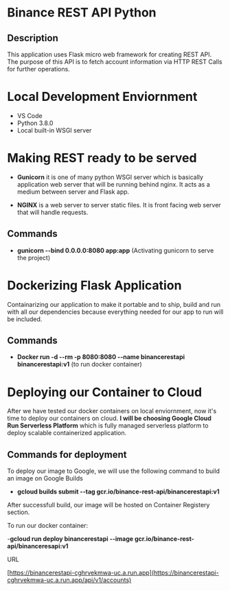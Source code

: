 # Binance REST API Python

## Description
This application uses Flask micro web framework for creating REST API. The purpose of this API is to fetch account information via HTTP REST Calls for further operations.   

# Local Development Enviornment
- VS Code 
- Python 3.8.0
- Local built-in WSGI server
# Making REST ready to be served 
- **Gunicorn** it is one of many python WSGI server which is basically application web server that will be running behind nginx. It acts as a medium between server and Flask app.

- **NGINX** is a web server to server static files. It is front facing web server that will handle requests.

## Commands 

- **gunicorn --bind 0.0.0.0:8080 app:app** (Activating gunicorn to serve the project)

# Dockerizing Flask Application
Containarizing our application to make it portable and to ship, build and run with all our dependencies because everything needed for our app to run will be included.

## Commands
- **Docker run -d --rm -p 8080:8080 --name binancerestapi binancerestapi:v1** (to run docker container)

# Deploying our Container to Cloud
After we have tested our docker containers on local enviornment, now it's time to deploy our containers on cloud. **I will be choosing Google Cloud Run Serverless Platform**
which is fully managed serverless platform to deploy scalable containerized application.

## Commands for deployment
To deploy our image to Google, we will use the following command to build an image on Google Builds
- **gcloud builds submit --tag gcr.io/binance-rest-api/binancerestapi:v1**

After successfull build, our image will be hosted on Container Registery section.

To run our docker container: 

-**gcloud run deploy binancerestapi --image gcr.io/binance-rest-api/binanceresapi:v1**


URL 

[https://binancerestapi-cghrvekmwa-uc.a.run.app](https://binancerestapi-cghrvekmwa-uc.a.run.app/api/v1/accounts)